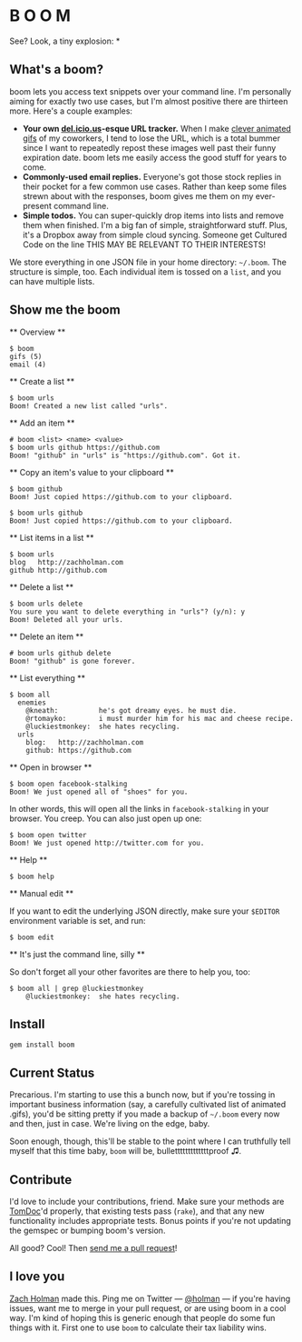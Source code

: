 # B O O M

See? Look, a tiny explosion: \*

## What's a boom?

boom lets you access text snippets over your command line. I'm personally
aiming for exactly two use cases, but I'm almost positive there are thirteen
more. Here's a couple examples:

- **Your own [del.icio.us](http://delicious.com)-esque URL tracker.** When I
  make [clever animated
  gifs](http://github.com/holman/dotfiles/blob/master/bin/gifme) of my
  coworkers, I tend to lose the URL, which is a total bummer since I want to
  repeatedly repost these images well past their funny expiration date. boom
  lets me easily access the good stuff for years to come.
- **Commonly-used email replies.** Everyone's got those stock replies in their
  pocket for a few common use cases. Rather than keep some files strewn about
  with the responses, boom gives me them on my ever-present command line.
- **Simple todos.** You can super-quickly drop items into lists and remove them
  when finished. I'm a big fan of simple, straightforward stuff. Plus, it's a
  Dropbox away from simple cloud syncing. Someone get Cultured Code on the line
  THIS MAY BE RELEVANT TO THEIR INTERESTS!

We store everything in one JSON file in your home directory: `~/.boom`. The
structure is simple, too. Each individual item is tossed on a `list`, and you
can have multiple lists.

## Show me the boom

** Overview **

    $ boom
    gifs (5)
    email (4)

** Create a list **

    $ boom urls
    Boom! Created a new list called "urls".

** Add an item **

    # boom <list> <name> <value>
    $ boom urls github https://github.com
    Boom! "github" in "urls" is "https://github.com". Got it.

** Copy an item's value to your clipboard **

    $ boom github
    Boom! Just copied https://github.com to your clipboard.

    $ boom urls github
    Boom! Just copied https://github.com to your clipboard.

** List items in a list **

    $ boom urls
    blog   http://zachholman.com
    github http://github.com

** Delete a list **

    $ boom urls delete
    You sure you want to delete everything in "urls"? (y/n): y
    Boom! Deleted all your urls.

** Delete an item **

    # boom urls github delete
    Boom! "github" is gone forever.

** List everything **

    $ boom all
      enemies
        @kneath:          he's got dreamy eyes. he must die.
        @rtomayko:        i must murder him for his mac and cheese recipe.
        @luckiestmonkey:  she hates recycling.
      urls
        blog:   http://zachholman.com
        github: https://github.com

** Open in browser **

    $ boom open facebook-stalking
    Boom! We just opened all of "shoes" for you.

In other words, this will open all the links in `facebook-stalking` in your
browser. You creep. You can also just open up one:

    $ boom open twitter
    Boom! We just opened http://twitter.com for you.

** Help **

    $ boom help

** Manual edit **

If you want to edit the underlying JSON directly, make sure your `$EDITOR`
environment variable is set, and run:

    $ boom edit

** It's just the command line, silly **

So don't forget all your other favorites are there to help you, too:

    $ boom all | grep @luckiestmonkey
        @luckiestmonkey:  she hates recycling.

## Install

    gem install boom

## Current Status

Precarious. I'm starting to use this a bunch now, but if you're tossing in
important business information (say, a carefully cultivated list of animated
.gifs), you'd be sitting pretty if you made a backup of `~/.boom` every now and
then, just in case. We're living on the edge, baby.

Soon enough, though, this'll be stable to the point where I can truthfully tell
myself that this time baby, `boom` will be, bulletttttttttttttproof ♫.

## Contribute

I'd love to include your contributions, friend. Make sure your methods are
[TomDoc](http://tomdoc.org)'d properly, that existing tests pass (`rake`), and
that any new functionality includes appropriate tests. Bonus points if you're
not updating the gemspec or bumping boom's version.

All good? Cool! Then [send me a pull request](https://github.com/holman/boom/pull/new/master)!

## I love you

[Zach Holman](http://zachholman.com) made this. Ping me on Twitter —
[@holman](http://twitter.com/holman) — if you're having issues, want me to
merge in your pull request, or are using boom in a cool way. I'm kind of hoping
this is generic enough that people do some fun things with it. First one to use
`boom` to calculate their tax liability wins.

